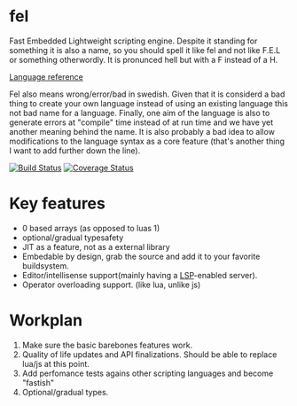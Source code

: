 # fel
Fast Embedded Lightweight scripting engine. Despite it standing for something it is also a name, so you should spell it like fel and not like F.E.L or something otherwordly. It is pronunced hell but with a F instead of a H.

[Language reference](https://github.com/madeso/fel/blob/master/language.md)

Fel also means wrong/error/bad in swedish. Given that it is considerd a bad thing to create your own language instead of using an existing language this not bad name for a language. Finally, one aim of the language is also to generate errors at "compile" time instead of at run time and we have yet another meaning behind the name. It is also probably a bad idea to allow modifications to the language syntax as a core feature (that's another thing I want to add further down the line).

[![Build Status](https://travis-ci.org/madeso/fel.svg?branch=master)](https://travis-ci.org/madeso/fel)
[![Coverage Status](https://coveralls.io/repos/github/madeso/fel/badge.svg?branch=master)](https://coveralls.io/github/madeso/fel?branch=master)

# Key features
  * 0 based arrays (as opposed to luas 1)
  * optional/gradual typesafety
  * JIT as a feature, not as a external library
  * Embedable by design, grab the source and add it to your favorite buildsystem.
  * Editor/intellisense support(mainly having a [LSP](https://github.com/Microsoft/language-server-protocol)-enabled server).
  * Operator overloading support. (like lua, unlike js)

# Workplan
1. Make sure the basic barebones features work.
2. Quality of life updates and API finalizations. Should be able to replace lua/js at this point.
3. Add perfomance tests agains other scripting languages and become "fastish"
4. Optional/gradual types.

